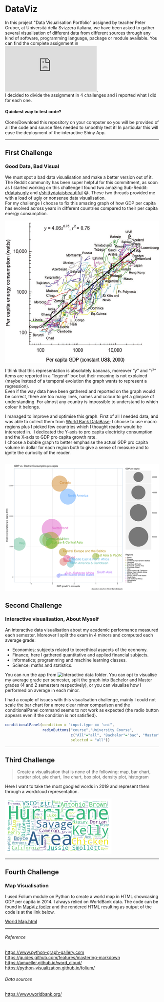# DataViz

In this project "Data Visualisation Portfolio" assigned by teacher Peter Gruber, at Università
della Svizzera italiana, we have been asked to gather several visualisation of different
data from different sources through any kind of software, programming language, package or module available. You can find the complete assignment in ![DataViz_quest.pdf](https://github.com/BG4Finance/DataViz/blob/master/dataviz_quest.pdf).  
I decided to divide the assignment in 4 challenges and i reported what I did for each one.

#### Quickest way to test code?
Clone/Download this repository on your computer so you will be provided of all the code and source files needed to smoothly test it! In particular this will ease the deployment of the interactive Shiny App.


----

## First Challenge
### Good Data, Bad Visual
We must spot a bad data visualisation and make a better version out of it. The Reddit community has been super helpful for this commitment, as soon as I started working on this challenge I found two amazing Sub-Reddit:
[r/dataisugly](https://www.reddit.com/r/dataisugly/) and [r/shittydataisbeautiful](https://www.reddit.com/r/shittydataisbeautiful/) :joy:. These two threads provided me with a load of ugly or nonsense data visualisation.  
For my challenge I choose to fix this amazing graph of how GDP per capita has evolved across years in different countries compared to their per capita energy consumption.

![Image of BadGraph](https://github.com/BG4Finance/DataViz/blob/master/GDP%25%20vs.%20Consumption/BAD%20GRAPH.png?raw=true)

I think that this representation is absolutely bananas, moreover “y” and “r²” items are reported in a “legend” box but their meaning is not explained (maybe instead of a temporal evolution the graph wants to represent a regression).  
Even if the way data have been gathered and reported on the graph would be correct, there are too many lines, names and colour to get a glimpse of understanding. For almost any country is impossible to understand to which colour it belongs.  


I managed to improve and optimise this graph. First of all I needed data, and was able to collect them from [World Bank DataBase](https://databank.worldbank.org/indicator/NY.GDP.MKTP.KD.ZG/1ff4a498/Popular-Indicators); I choose to use macro regions plus I picked few countries which I thought reader would be interested in.  I dedicated the Y-axis to pro capita electricity consumption and the X-axis to GDP pro capita growth rate.  
I choose a bubble graph to better emphasise the actual GDP pro capita volume in dollar for each region both to give a sense of measure and to ignite the curiosity of the reader.

![Image of GoodGraph](https://github.com/BG4Finance/DataViz/blob/master/GDP%25%20vs.%20Consumption/FinalPlot.png?raw=true)
----

## Second Challenge
### Interactive visualisation, About Myself
An interactive data visualisation about my academic performance measured each semester. Moreover I split the exam in 4 minors and computed each average grade:  
* Economics; subjects related to teorethical aspects of the economy.   
* Finance; here I gathered quantitative and applied financial subjects.  
* Informatics; programming and machine learning classes.  
* Science; maths and statistics.  


You can run the app from ![Interactive data folder](https://github.com/BG4Finance/DataViz/).  You can opt to visualise my average grade per semester, split the graph into Bachelor and Master grades (4 and 2 semesters respectively), or you can visualise how I performed on average in each minor.


I had a couple of issues with this visualisation challenge, mainly I could not scale the bar chart for a more clear minor comparison and the conditionalPanel command seems to not work as expected (the radio button appears even if the condition is not satisfied).
```r
conditionalPanel(condition = "input.type == 'uni",
                 radioButtons("course","University Course",
                              c("All"="all", "Bachelor"="bac", "Master"="msc"),
                              selected = "all"))
```
----

## Third Challenge
> Create a visualisation that is none of the following:
> map, bar chart, scatter plot, pie chart, line chart,
> box plot, density plot, histogram


Here I want to take the most googled words in 2019 and represent them through a wordcloud representation.


![WorldCloud Google Search](https://raw.githubusercontent.com/BG4Finance/DataViz/master/WordCloud/Wordcloud.png)


----

## Fourth Challenge
### Map Visualisation
I used Folium module on Python to create a world map in HTML showcasing GDP per capita in 2014. I always relied on WorldBank data. The code can be found in [MapViz fodler](https://github.com/BG4Finance/DataViz/tree/master/MapViz) and the rendered HTML resulting as output of the code is at the link below.


[World Map.html](https://bg4finance.github.io/DataViz/World_GDP.html)


---


###### Reference
https://www.python-graph-gallery.com  
https://guides.github.com/features/mastering-markdown  
https://amueller.github.io/word_cloud/  
https://python-visualization.github.io/folium/  


###### Data sources  
https://www.worldbank.org/
